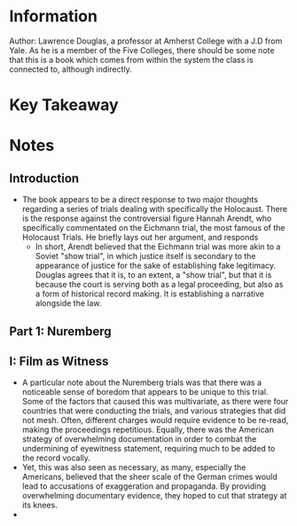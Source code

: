 # Information
Author: Lawrence Douglas, a professor at Amherst College with a J.D from Yale. As he is a member of the Five Colleges, there should be some note that this is a book which comes from within the system the class is connected to, although indirectly.
# Key Takeaway
# Notes
## Introduction
- The book appears to be a direct response to two major thoughts regarding a series of trials dealing with specifically the Holocaust. There is the response against the controversial figure Hannah Arendt, who specifically commentated on the Eichmann trial, the most famous of the Holocaust Trials. He briefly lays out her argument, and responds
	- In short, Arendt believed that the Eichmann trial was more akin to a Soviet "show trial", in which justice itself is secondary to the appearance of justice for the sake of establishing fake legitimacy. Douglas agrees that it is, to an extent, a "show trial", but that it is because the court is serving both as a legal proceeding, but also as a form of historical record making. It is establishing a narrative alongside the law.
## Part 1: Nuremberg
## I: Film as Witness
- A particular note about the Nuremberg trials was that there was a noticeable sense of boredom that appears to be unique to this trial. Some of the factors that caused this was multivariate, as there were four countries that were conducting the trials, and various strategies that did not mesh. Often, different charges would require evidence to be re-read, making the proceedings repetitious. Equally, there was the American strategy of overwhelming documentation in order to combat the undermining of eyewitness statement, requiring much to be added to the record vocally.
- Yet, this was also seen as necessary, as many, especially the Americans, believed that the sheer scale of the German crimes would lead to accusations of exaggeration and propaganda. By providing overwhelming documentary evidence, they hoped to cut that strategy at its knees.
- 